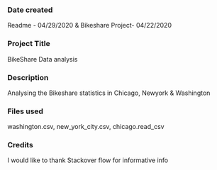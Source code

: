 ### Date created
Readme - 04/29/2020 & Bikeshare Project- 04/22/2020

### Project Title
BikeShare Data analysis

### Description
Analysing the Bikeshare statistics in Chicago, Newyork & Washington

### Files used
washington.csv, new_york_city.csv, chicago.read_csv

### Credits
I would like to thank Stackover flow for informative info
